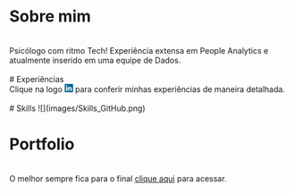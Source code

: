 # Sobre mim 
<br>
Psicólogo com ritmo Tech! Experiência extensa em People Analytics e atualmente inserido em uma equipe de Dados.
<br><br>
# Experiências
<br>
Clique na logo  <a href="https://www.linkedin.com/in/gtex/"><img src="images/linkedin_icon.png" width="3%" alt="Meu Linkedin!"></a>  para conferir minhas experiências de maneira detalhada.
<br><br>
# Skills 
![](images/Skills_GitHub.png)

# Portfolio
<br>
O melhor sempre fica para o final <a href="https://gabrielteixeira2004.github.io/Gabriel-Portfolio/portfolio">clique aqui</a> para acessar.

